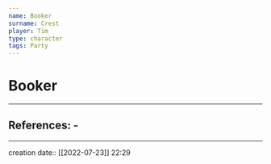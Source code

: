 ```yaml
---
name: Booker
surname: Crest
player: Tim
type: character
tags: Party
---
```


# Booker 
___ 
## References: - 
--- 
creation date:: [[2022-07-23]] 22:29